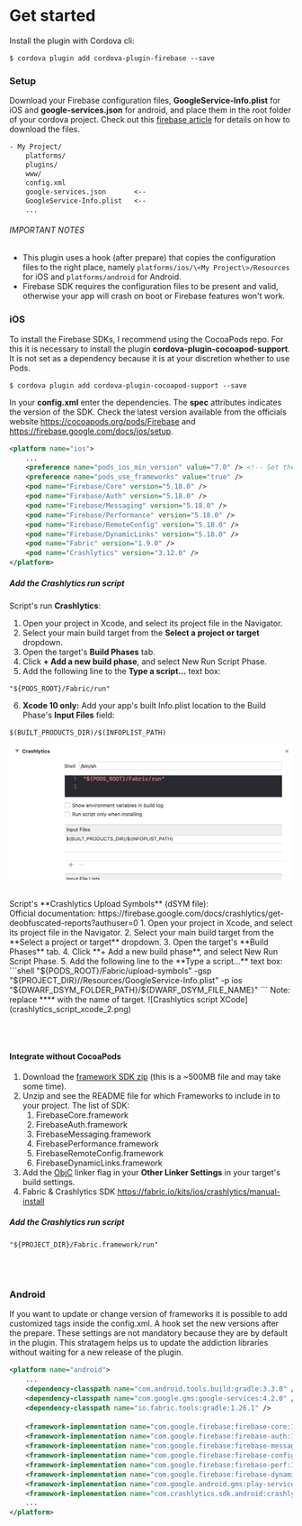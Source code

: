 # Get started

Install the plugin with Cordova cli:

```shell
$ cordova plugin add cordova-plugin-firebase --save
```

### Setup
Download your Firebase configuration files, **GoogleService-Info.plist** for iOS and **google-services.json** for android, and place them in the root folder of your cordova project.  Check out this [firebase article](https://support.google.com/firebase/answer/7016592) for details on how to download the files.

```
- My Project/
    platforms/
    plugins/
    www/
    config.xml
    google-services.json       <--
    GoogleService-Info.plist   <--
    ...
```

###### IMPORTANT NOTES
- This plugin uses a hook (after prepare) that copies the configuration files to the right place, namely `platforms/ios/\<My Project\>/Resources` for iOS and `platforms/android` for Android.
- Firebase SDK requires the configuration files to be present and valid, otherwise your app will crash on boot or Firebase features won't work.

### iOS
To install the Firebase SDKs, I recommend using the CocoaPods repo. For this it is necessary to install the plugin **cordova-plugin-cocoapod-support**. It is not set as a dependency because it is at your discretion whether to use Pods.

```shell
$ cordova plugin add cordova-plugin-cocoapod-support --save
```

In your **config.xml** enter the dependencies. The **spec** attributes indicates the version of the SDK. Check the latest version available from the officials website https://cocoapods.org/pods/Firebase and https://firebase.google.com/docs/ios/setup.

```xml
<platform name="ios">
	...
	<preference name="pods_ios_min_version" value="7.0" /> <!-- Set the min iOS version. Default is 7.0  -->
	<preference name="pods_use_frameworks" value="true" />
	<pod name="Firebase/Core" version="5.18.0" />
	<pod name="Firebase/Auth" version="5.18.0" />
	<pod name="Firebase/Messaging" version="5.18.0" />
	<pod name="Firebase/Performance" version="5.18.0" />
	<pod name="Firebase/RemoteConfig" version="5.18.0" />
	<pod name="Firebase/DynamicLinks" version="5.18.0" />
	<pod name="Fabric" version="1.9.0" />
	<pod name="Crashlytics" version="3.12.0" />
</platform>
```

##### Add the Crashlytics run script
Script's run  **Crashlytics**:
1. Open your project in Xcode, and select its project file in the Navigator.
2. Select your main build target from the **Select a project or target** dropdown.
3. Open the target's **Build Phases** tab.
4. Click **+ Add a new build phase**, and select New Run Script Phase.
5. Add the following line to the **Type a script...** text box:
```shell
"${PODS_ROOT}/Fabric/run"
```
6. **Xcode 10 only:** Add your app's built Info.plist location to the Build Phase's **Input Files** field:
```shell
$(BUILT_PRODUCTS_DIR)/$(INFOPLIST_PATH)
```
![Crashlytics script XCode](crashlytics_script_xcode_1.png)

<br>
Script's **Crashlytics Upload Symbols** (dSYM file):<br>
Official documentation: https://firebase.google.com/docs/crashlytics/get-deobfuscated-reports?authuser=0
1. Open your project in Xcode, and select its project file in the Navigator.
2. Select your main build target from the **Select a project or target** dropdown.
3. Open the target's **Build Phases** tab.
4. Click **+ Add a new build phase**, and select New Run Script Phase.
5. Add the following line to the **Type a script...** text box:
```shell
"${PODS_ROOT}/Fabric/upload-symbols" -gsp "${PROJECT_DIR}/<TARGET_NAME>/Resources/GoogleService-Info.plist" -p ios "${DWARF_DSYM_FOLDER_PATH}/${DWARF_DSYM_FILE_NAME}"
```
Note: replace **<TARGET_NAME>** with the name of target.
![Crashlytics script XCode](crashlytics_script_xcode_2.png)

<br><br>
#### Integrate without CocoaPods

1. Download the [framework SDK zip](https://firebase.google.com/download/ios) (this is a ~500MB file and may take some time).
2. Unzip and see the README file for which Frameworks to include in to your project. The list of SDK:
	1. FirebaseCore.framework
	2. FirebaseAuth.framework
	3. FirebaseMessaging.framework
	4. FirebasePerformance.framework
	5. FirebaseRemoteConfig.framework
	6. FirebaseDynamicLinks.framework
3. Add the [ObjC](https://developer.apple.com/library/content/qa/qa1490/_index.html) linker flag in your **Other Linker Settings** in your target's build settings.
4. Fabric & Crashlytics SDK https://fabric.io/kits/ios/crashlytics/manual-install

##### Add the Crashlytics run script
```shell
"${PROJECT_DIR}/Fabric.framework/run"
```
<br><br>

### Android

If you want to update or change version of frameworks it is possible to add customized tags inside the config.xml. A hook set the new versions after the prepare. These settings are not mandatory because they are by default in the plugin. This stratagem helps us to update the addiction libraries without waiting for a new release of the plugin.

```xml
<platform name="android">
	...
	<dependency-classpath name="com.android.tools.build:gradle:3.3.0" />
	<dependency-classpath name="com.google.gms:google-services:4.2.0" />
	<dependency-classpath name="io.fabric.tools:gradle:1.26.1" />

	<framework-implementation name="com.google.firebase:firebase-core:16.0.7" />
	<framework-implementation name="com.google.firebase:firebase-auth:16.1.0" />
	<framework-implementation name="com.google.firebase:firebase-messaging:17.3.4" />
	<framework-implementation name="com.google.firebase:firebase-config:16.1.3" />
	<framework-implementation name="com.google.firebase:firebase-perf:16.2.3" />
	<framework-implementation name="com.google.firebase:firebase-dynamic-links:16.1.5" />
	<framework-implementation name="com.google.android.gms:play-services-tagmanager:16.0.7" />
	<framework-implementation name="com.crashlytics.sdk.android:crashlytics:2.9.8" />
	...
</platform>
```
